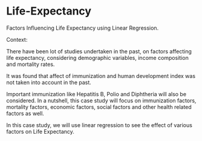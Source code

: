 # Life-Expectancy
Factors Influencing Life Expectancy using Linear Regression.

Context:

There have been lot of studies undertaken in the past, on factors affecting life expectancy, considering demographic variables, income composition and mortality rates.

It was found that affect of immunization and human development index was not taken into account in the past.

Important immunization like Hepatitis B, Polio and Diphtheria will also be considered. In a nutshell, this case study will focus on immunization factors, mortality factors, economic factors, social factors and other health related factors as well.

In this case study, we will use linear regression to see the effect of various factors on Life Expectancy.
